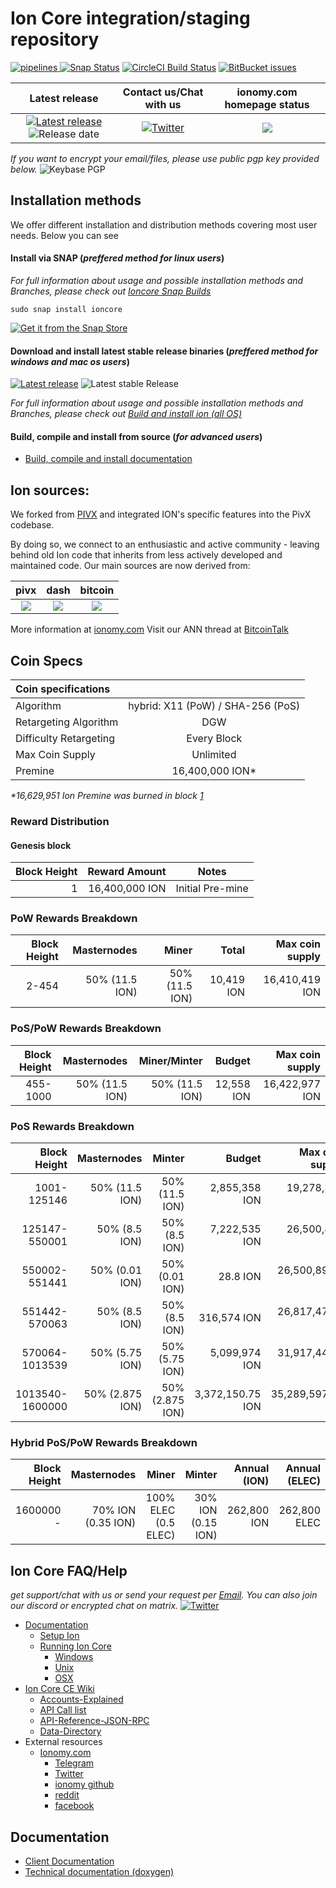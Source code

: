Ion Core integration/staging repository
=======================================
[ ![pipelines](https://img.shields.io/bitbucket/pipelines/ioncoin/ion/master "pipelines") ](https://bitbucket.org/ioncoin/ion/addon/pipelines/home/ "pipelines") [![Snap Status](https://build.snapcraft.io/badge/ioncoincore/ion.svg)](https://build.snapcraft.io/user/ioncoincore/ion) [![CircleCI Build Status](https://img.shields.io/circleci/build/bitbucket/ioncoin/ion/master?style=plastic&token=88c8747ed5aaec6a61964b24b8bce84906fd6867)](https://circleci.com/bb/ioncoin/ion)
[![BitBucket issues](https://img.shields.io/bitbucket/issues/ioncoin/ion.svg?style=social)](https://bitbucket.org/ioncoin/ion/issues?status=new&status=open)

**Latest release** | **Contact us/Chat with us** | **ionomy.com homepage status** |
 :-: | :-: | :-: |
[![Latest release](https://img.shields.io/github/release/ioncoincore/ion.svg)](https://bitbucket.org/ioncoin/ion/releases/latest) ![Release date](https://img.shields.io/github/release-date/ioncoincore/ion.svg) | [![Twitter](https://img.shields.io/twitter/url/https/bitbucket.org/ioncoin/ion.svg?style=social)](https://twitter.com/intent/tweet?text=Wow:&url=https%3A%2F%2Fgithub.com%2Fioncoincore%2Fion)  | [![](https://img.shields.io/website/https/ionomy.com.svg?down_color=darkred&down_message=ionomy.com%20is%20offline&style=for-the-badge&up_color=green&up_message=ionomy.com%20is%20online)](https://ionomy.com)

_If you want to encrypt your email/files, please use public pgp key provided below._
![Keybase PGP](https://img.shields.io/keybase/pgp/ioncoincore.svg?style=flat)

## Installation methods

  We offer different installation and distribution methods covering most user needs.
  Below you can see

#### Install via SNAP (_preffered method for linux users_)

_For full information about usage and possible installation methods and Branches, please check out [Ioncore Snap Builds](snap/README.md#ioncore-snap-builds)_

    sudo snap install ioncore

[![Get it from the Snap Store](https://snapcraft.io/static/images/badges/en/snap-store-black.svg)](https://snapcraft.io/ioncore)

#### Download and install latest stable release binaries (_preffered method for windows and mac os users_)

[![Latest release](https://img.shields.io/github/release/ioncoincore/ion.svg)](https://bitbucket.org/ioncoin/ion/releases/latest) ![Latest stable Release](https://img.shields.io/github/downloads/ioncoincore/ion/latest/total.svg?style=social)

_For full information about usage and possible installation methods and Branches, please check out [Build and install ion (all OS)](../../tree/master/doc)_

#### Build, compile and install from source (_for advanced users_)

- [Build, compile and install documentation](../../tree/master/doc#building)


## Ion sources:

We forked from [PIVX](https://github.com/PIVX-Project/PIVX) and integrated ION's specific features into the PivX codebase.

By doing so, we connect to an enthusiastic and active community - leaving behind old Ion code that inherits from less actively developed and maintained code. Our main sources are now derived from:

pivx | dash | bitcoin
:-: | :--: | :-: |
[![](https://github.com/PIVX-Project/PIVX/raw/master/share/pixmaps/pivx64.png)](https://github.com/PIVX-Project/PIVX) | [![](https://github.com/dashpay/dash/raw/master/share/pixmaps/dash32.png)](https://github.com/dashpay/dash) | [![](https://github.com/bitcoin/bitcoin/raw/master/share/pixmaps/bitcoin32.png)](https://github.com/bitcoin/bitcoin)

More information at [ionomy.com](https://www.ionomy.com) Visit our ANN thread at [BitcoinTalk](https://bitcointalk.org/index.php?topic=1443633.7200)

## Coin Specs

Coin specifications ||
:------------ | :---:
Algorithm | hybrid: X11 (PoW) / SHA-256 (PoS) |
Retargeting Algorithm | DGW |
Difficulty Retargeting | Every Block
Max Coin Supply | Unlimited
Premine | 16,400,000 ION*

_*16,629,951 Ion Premine was burned in block [1](https://chainz.cryptoid.info/ion/block.dws?000000ed2f68cd6c7935831cc1d473da7c6decdb87e8b5dba0afff0b00002690.htm)_

### Reward Distribution

#### Genesis block

| Block Height | Reward Amount | Notes |
 ------------: | ------------: | :---: |
1 | 16,400,000 ION | Initial Pre-mine |

### PoW Rewards Breakdown

Block Height | Masternodes | Miner | Total | Max coin supply |
 ----------: | ----------: | ----: | ----: | ----: |
2-454 | 50% (11.5 ION) | 50% (11.5 ION) | 10,419 ION | 16,410,419 ION |

### PoS/PoW Rewards Breakdown

Block Height | Masternodes | Miner/Minter | Budget | Max coin supply |
 ----------: | ----------: | ----: | -----: | ----: |
455-1000 | 50% (11.5 ION) | 50% (11.5 ION)| 12,558 ION | 16,422,977 ION |

### PoS Rewards Breakdown

Block Height | Masternodes | Minter | Budget | Max coin supply |
 ----------: | ----------: | ----: | -----: | ----: |
1001-125146 | 50% (11.5 ION) | 50% (11.5 ION) | 2,855,358 ION | 19,278,335 ION |
125147-550001 | 50% (8.5 ION) | 50% (8.5 ION) | 7,222,535 ION | 26,500,870 ION |
550002-551441 | 50% (0.01 ION) | 50% (0.01 ION) | 28.8 ION | 26,500,898.8 ION |
551442-570063 | 50% (8.5 ION) | 50% (8.5 ION) | 316,574 ION | 26,817,472.8 ION |
570064-1013539 | 50% (5.75 ION) | 50% (5.75 ION) | 5,099,974 ION | 31,917,446.8 ION |
1013540-1600000 | 50% (2.875 ION) | 50% (2.875 ION) | 3,372,150.75 ION | 35,289,597.55 ION |

### Hybrid PoS/PoW Rewards Breakdown

Block Height | Masternodes | Miner | Minter | Annual (ION) | Annual (ELEC) |
 ----------: | ----------: | ----: | -----: | ----: | ----: |
1600000 - | 70% ION (0.35 ION) | 100% ELEC (0.5 ELEC)| 30% ION (0.15 ION)| 262,800 ION | 262,800 ELEC |

## Ion Core FAQ/Help
_get support/chat with us or send your request per [Email](mail:support@ionomy.com). You can also join our discord or encrypted chat on matrix._
[![Twitter](https://img.shields.io/twitter/url/https/bitbucket.org/ioncoin/ion.svg?style=social)](https://twitter.com/intent/tweet?text=Wow:&url=https%3A%2F%2Fgithub.com%2Fioncoincore%2Fion)

- [Documentation](../../tree/master/doc)
  - [Setup Ion](../../tree/master/doc#setup)
  - [Running Ion Core](../../tree/master/doc#running)
    - [Windows](https://bitbucket.org/ioncoin/ion/tree/master/doc#windows)
    - [Unix](https://bitbucket.org/ioncoin/ion/tree/master/doc#unix)
    - [OSX](https://bitbucket.org/ioncoin/ion/tree/master/doc#osx)
- [Ion Core CE Wiki](../../wiki)
  - [Accounts-Explained](../../wiki/Accounts-Explained)
  - [API Call list](../../wiki/API-Calls-List)
  - [API-Reference-JSON-RPC](../../wiki/API-Reference-JSON-RPC)
  - [Data-Directory](../../wiki/Data-Directory)
- External resources
  - [Ionomy.com](https://ionomy.com)
    - [Telegram](https://t.me/ionomy)
    - [Twitter](https://twitter.com/ionomics)
    - [ionomy github](https://github.com/ionomy)
    - [reddit](https://www.reddit.com/r/ionomy/)
    - [facebook](https://facebook.com/ionomy)

## Documentation

- [Client Documentation](../../tree/master/doc)
- [Technical documentation (doxygen)](techdocu.ioncore.xyz)
